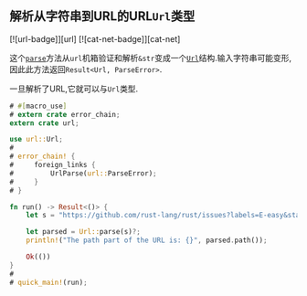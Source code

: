 
## 解析从字符串到URL的URL`Url`类型

[![url-badge]][url] [![cat-net-badge]][cat-net]

这个[`parse`]方法从`url`机箱验证和解析`&str`变成一个[`Url`]结构.输入字符串可能变形,因此此方法返回`Result<Url, ParseError>`.

一旦解析了URL,它就可以与`Url`类型.

```rust
# #[macro_use]
# extern crate error_chain;
extern crate url;

use url::Url;
#
# error_chain! {
#     foreign_links {
#         UrlParse(url::ParseError);
#     }
# }

fn run() -> Result<()> {
    let s = "https://github.com/rust-lang/rust/issues?labels=E-easy&state=open";

    let parsed = Url::parse(s)?;
    println!("The path part of the URL is: {}", parsed.path());

    Ok(())
}
#
# quick_main!(run);
```

[`parse`]: https://docs.rs/url/*/url/struct.Url.html#method.parse

[`url`]: https://docs.rs/url/*/url/struct.Url.html
